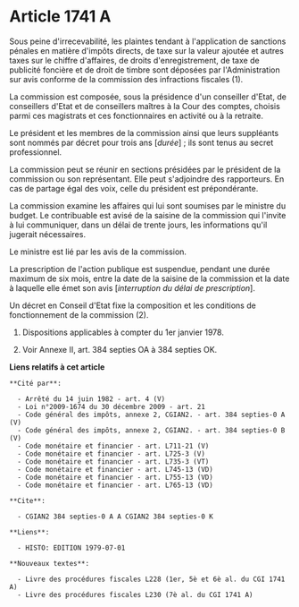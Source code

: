 # Article 1741 A

Sous peine d'irrecevabilité, les plaintes tendant à l'application de sanctions pénales en matière d'impôts directs, de taxe
sur la valeur ajoutée et autres taxes sur le chiffre d'affaires, de droits d'enregistrement, de taxe de publicité foncière et
de droit de timbre sont déposées par l'Administration sur avis conforme de la commission des infractions fiscales (1).

La commission est composée, sous la présidence d'un conseiller d'Etat, de conseillers d'Etat et de conseillers maîtres à la
Cour des comptes, choisis parmi ces magistrats et ces fonctionnaires en activité ou à la retraite.

Le président et les membres de la commission ainsi que leurs suppléants sont nommés par décret pour trois ans [*durée*] ; ils
sont tenus au secret professionnel.

La commission peut se réunir en sections présidées par le président de la commission ou son représentant. Elle peut
s'adjoindre des rapporteurs. En cas de partage égal des voix, celle du président est prépondérante.

La commission examine les affaires qui lui sont soumises par le ministre du budget. Le contribuable est avisé de la saisine
de la commission qui l'invite à lui communiquer, dans un délai de trente jours, les informations qu'il jugerait nécessaires.

Le ministre est lié par les avis de la commission.

La prescription de l'action publique est suspendue, pendant une durée maximum de six mois, entre la date de la saisine de la
commission et la date à laquelle elle émet son avis [*interruption du délai de prescription*].

Un décret en Conseil d'Etat fixe la composition et les conditions de fonctionnement de la commission (2).

1)  Dispositions applicables à compter du 1er janvier 1978.

2)  Voir Annexe II, art. 384 septies OA à 384 septies OK.

**Liens relatifs à cet article**

	**Cité par**:

	  - Arrêté du 14 juin 1982 - art. 4 (V)
	  - Loi n°2009-1674 du 30 décembre 2009 - art. 21
	  - Code général des impôts, annexe 2, CGIAN2. - art. 384 septies-0 A (V)
	  - Code général des impôts, annexe 2, CGIAN2. - art. 384 septies-0 B (V)
	  - Code monétaire et financier - art. L711-21 (V)
	  - Code monétaire et financier - art. L725-3 (V)
	  - Code monétaire et financier - art. L735-3 (VT)
	  - Code monétaire et financier - art. L745-13 (VD)
	  - Code monétaire et financier - art. L755-13 (VD)
	  - Code monétaire et financier - art. L765-13 (VD)

	**Cite**:

	  - CGIAN2 384 septies-0 A A CGIAN2 384 septies-0 K

	**Liens**:

	  - HISTO: EDITION 1979-07-01

	**Nouveaux textes**:

	  - Livre des procédures fiscales L228 (1er, 5è et 6è al. du CGI 1741 A)
	  - Livre des procédures fiscales L230 (7è al. du CGI 1741 A)

